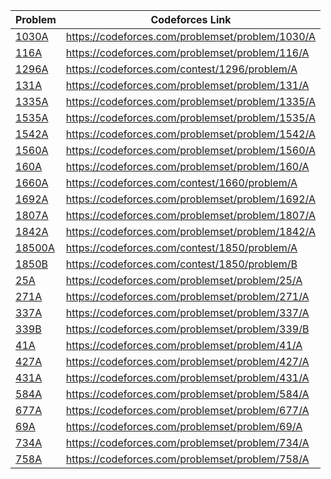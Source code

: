 Problem | Codeforces Link |
-------------|------|
[1030A](1030A.py) | https://codeforces.com/problemset/problem/1030/A |
[116A](116A.py) | https://codeforces.com/problemset/problem/116/A |
[1296A](1296A.py) | https://codeforces.com/contest/1296/problem/A |
[131A](131A.py) | https://codeforces.com/problemset/problem/131/A |
[1335A](1335A.py) | https://codeforces.com/problemset/problem/1335/A |
[1535A](1535A.py) | https://codeforces.com/problemset/problem/1535/A |
[1542A](1542A.py) | https://codeforces.com/problemset/problem/1542/A |
[1560A](1560A.py) | https://codeforces.com/problemset/problem/1560/A |
[160A](160A.py) | https://codeforces.com/problemset/problem/160/A |
[1660A](1660A.py) | https://codeforces.com/contest/1660/problem/A |
[1692A](1692A.py) | https://codeforces.com/problemset/problem/1692/A |
[1807A](1807A.py) | https://codeforces.com/problemset/problem/1807/A |
[1842A](1842A.py) | https://codeforces.com/problemset/problem/1842/A |
[18500A](18500A.py) | https://codeforces.com/contest/1850/problem/A |
[1850B](1850B.py) | https://codeforces.com/contest/1850/problem/B |
[25A](25A.py) | https://codeforces.com/problemset/problem/25/A |
[271A](271A.py) | https://codeforces.com/problemset/problem/271/A |
[337A](337A.py) | https://codeforces.com/problemset/problem/337/A |
[339B](339B.py) | https://codeforces.com/problemset/problem/339/B |
[41A](41A.py) | https://codeforces.com/problemset/problem/41/A |
[427A](427A.py) | https://codeforces.com/problemset/problem/427/A |
[431A](431A.py) | https://codeforces.com/problemset/problem/431/A |
[584A](584A.py) | https://codeforces.com/problemset/problem/584/A |
[677A](677A.py) | https://codeforces.com/problemset/problem/677/A |
[69A](69A.py) | https://codeforces.com/problemset/problem/69/A |
[734A](734A.py) | https://codeforces.com/problemset/problem/734/A |
[758A](758A.py) | https://codeforces.com/problemset/problem/758/A |
